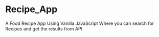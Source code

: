 # Recipe_App
A Food Recipe App Using Vanilla JavaScript Where you can search for Recipes and get the results from API
